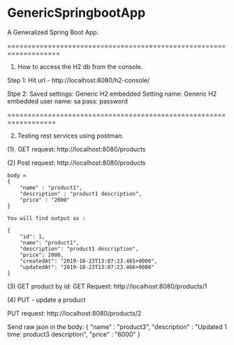 # GenericSpringbootApp
A Generalized Spring Boot App.

===================================================================
1. How to access the H2 db from the console.

Step 1:	Hit url - http://localhost:8080/h2-console/

Stpe 2: Saved settings: Generic H2 embedded
        Setting name: Generic H2 embedded
		user name: sa
		pass: password
		
==================================================================

2. Testing rest services using postman.

(1). GET request: http://localhost:8080/products

(2) Post request: http://localhost:8080/products

	body = 
	{ 
		"name" : "product1",
		"description" : "product1 description",
		"price" : "2000"
	}
	
	You will find output as : 
	
	{
	    "id": 1,
	    "name": "product1",
	    "description": "product1 description",
	    "price": 2000,
	    "createdAt": "2019-10-23T13:07:23.465+0000",
	    "updatedAt": "2019-10-23T13:07:23.466+0000"
	}

(3) GET product by id: 
GET Request: http://localhost:8080/products/1


(4) PUT - update a product

PUT request: http://localhost:8080/products/2

Send raw json in the body: 
{ 
	"name" : "product3",
	"description" : "Updated 1 time: product3 description",
	"price" : "6000"
}


	
